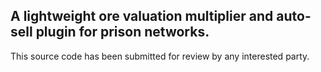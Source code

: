 ## A lightweight ore valuation multiplier and auto-sell plugin for prison networks.

This source code has been submitted for review by any interested party.

